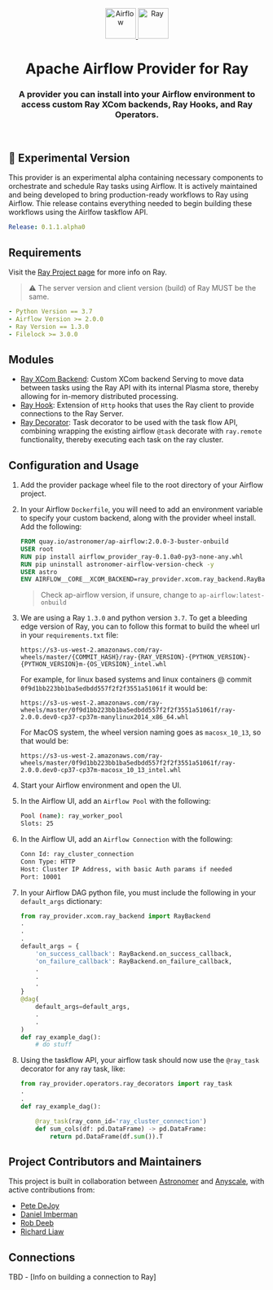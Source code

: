 <p align="center">
  <a href="https://www.airflow.apache.org">
    <img alt="Airflow" src="https://cwiki.apache.org/confluence/download/attachments/145723561/airflow_transparent.png?api=v2" width="60" />
    <img alt="Ray" src="https://avatars.githubusercontent.com/u/22125274?s=400&v=4" width="60" />
  </a>
</p>
<h1 align="center">
  Apache Airflow Provider for Ray
</h1>
  <h3 align="center">
  A provider you can install into your Airflow environment to access custom Ray XCom backends, Ray Hooks, and Ray Operators.
</h3>
<br/>

## 🧪 Experimental Version

This provider is an experimental alpha containing necessary components to
orchestrate and schedule Ray tasks using Airflow. It is actively maintained
and being developed to bring production-ready workflows to Ray using Airflow.
Thie release contains everything needed to begin building these workflows using
the Airlfow taskflow API.

```yaml
Release: 0.1.1.alpha0
```

## Requirements

Visit the [Ray Project page](https://ray.io/)
for more info on Ray.

> ⚠️ The server version and client version (build) of Ray MUST be
the same.

```yaml
- Python Version == 3.7
- Airflow Version >= 2.0.0
- Ray Version == 1.3.0
- Filelock >= 3.0.0
```

## Modules

- [Ray XCom Backend](./ray_provider/xcom/ray_backend.py): Custom XCom backend
Serving to move data between tasks using the Ray API with its internal Plasma
store, thereby allowing for in-memory distributed processing.
- [Ray Hook](./ray_provider/hooks/ray_client.py): Extension of `Http` hooks
that uses the Ray client to provide connections to the Ray Server.
- [Ray Decorator](./ray_provider/operators/ray_decorators.py): Task decorator
to be used with the task flow API, combining wrapping the existing airflow
`@task` decorate with `ray.remote` functionality, thereby executing each
task on the ray cluster.

## Configuration and Usage

1. Add the provider package wheel file to the root directory of your Airflow project.

2. In your Airflow `Dockerfile`, you will need to add an environment variable to
specify your custom backend, along with the provider wheel install. Add the following:

    ```Dockerfile
    FROM quay.io/astronomer/ap-airflow:2.0.0-3-buster-onbuild
    USER root
    RUN pip install airflow_provider_ray-0.1.0a0-py3-none-any.whl
    RUN pip uninstall astronomer-airflow-version-check -y
    USER astro
    ENV AIRFLOW__CORE__XCOM_BACKEND=ray_provider.xcom.ray_backend.RayBackend
    ```

    > Check ap-airflow version, if unsure, change to `ap-airflow:latest-onbuild`

3. We are using a Ray `1.3.0` and python version `3.7`. To get a bleeding edge
version of Ray, you can to follow this format to build the wheel url in your
`requirements.txt` file:

    ```http
    https://s3-us-west-2.amazonaws.com/ray-wheels/master/{COMMIT_HASH}/ray-{RAY_VERSION}-{PYTHON_VERSION}-{PYTHON_VERSION}m-{OS_VERSION}_intel.whl
    ```

    For example, for linux based systems and linux containers @ commit
    `0f9d1bb223bb1ba5edbdd557f2f2f3551a51061f` it would be:

    ```http
    https://s3-us-west-2.amazonaws.com/ray-wheels/master/0f9d1bb223bb1ba5edbdd557f2f2f3551a51061f/ray-2.0.0.dev0-cp37-cp37m-manylinux2014_x86_64.whl
    ```

    For MacOS system, the wheel version naming goes as `macosx_10_13`, so that would
    be:

    ```http
    https://s3-us-west-2.amazonaws.com/ray-wheels/master/0f9d1bb223bb1ba5edbdd557f2f2f3551a51061f/ray-2.0.0.dev0-cp37-cp37m-macosx_10_13_intel.whl
    ```

4. Start your Airflow environment and open the UI.

5. In the Airflow UI, add an `Airflow Pool` with the following:

    ```bash
    Pool (name): ray_worker_pool
    Slots: 25
    ```

6. In the Airflow UI, add an `Airflow Connection` with the following:

    ```bash
    Conn Id: ray_cluster_connection
    Conn Type: HTTP
    Host: Cluster IP Address, with basic Auth params if needed
    Port: 10001
    ```

7. In your Airflow DAG python file, you must include the following in your
`default_args` dictionary:

    ```python
    from ray_provider.xcom.ray_backend import RayBackend
    .
    .
    .
    default_args = {
        'on_success_callback': RayBackend.on_success_callback,
        'on_failure_callback': RayBackend.on_failure_callback,
        .
        .
        .
    }
    @dag(
        default_args=default_args,
        .
        .
    )
    def ray_example_dag():
        # do stuff
    ```

8. Using the taskflow API, your airflow task should now use the
`@ray_task` decorator for any ray task, like:

    ```python
    from ray_provider.operators.ray_decorators import ray_task
    .
    .
    def ray_example_dag():

        @ray_task(ray_conn_id='ray_cluster_connection')
        def sum_cols(df: pd.DataFrame) -> pd.DataFrame:
            return pd.DataFrame(df.sum()).T
    ```

## Project Contributors and Maintainers

This project is built in collaboration between
[Astronomer](https://www.astronomer.io/) and
[Anyscale](https://www.anyscale.com/),
with active contributions from:

- [Pete DeJoy](https://github.com/petedejoy)
- [Daniel Imberman](https://github.com/dimberman)
- [Rob Deeb](https://github.com/mrrobby)
- [Richard Liaw](https://github.com/richardliaw)

## Connections

TBD - [Info on building a connection to Ray]

